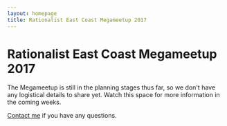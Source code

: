 ```yaml
---
layout: homepage
title: Rationalist East Coast Megameetup 2017
---
```

# Rationalist East Coast Megameetup 2017

The Megameetup is still in the planning stages thus far, so we don't have any logistical details to share yet.
Watch this space for more information in the coming weeks.

[Contact me](http://www.google.com/recaptcha/mailhide/d?k=01yiSiiU1WB1uTyIwbls8BsQ==&c=jQ0iq6W5MI_B7RrWesx9FFS-it52VzIjg2pV7v8RR9I=) if you have any questions.
